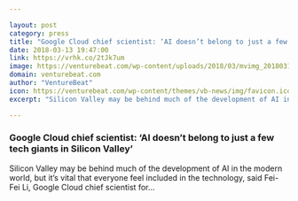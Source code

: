 ```yaml
---

layout: post
category: press
title: "Google Cloud chief scientist: ‘AI doesn’t belong to just a few tech giants in Silicon Valley’"
date: 2018-03-13 19:47:00
link: https://vrhk.co/2tJk7um
image: https://venturebeat.com/wp-content/uploads/2018/03/mvimg_20180313_101121.jpg?fit=1200%2C800&strip=all
domain: venturebeat.com
author: "VentureBeat"
icon: https://venturebeat.com/wp-content/themes/vb-news/img/favicon.ico
excerpt: "Silicon Valley may be behind much of the development of AI in the modern world, but it’s vital that everyone feel included in the technology, said Fei-Fei Li, Google Cloud chief scientist for…"

---
```


### Google Cloud chief scientist: ‘AI doesn’t belong to just a few tech giants in Silicon Valley’

Silicon Valley may be behind much of the development of AI in the modern world, but it’s vital that everyone feel included in the technology, said Fei-Fei Li, Google Cloud chief scientist for…